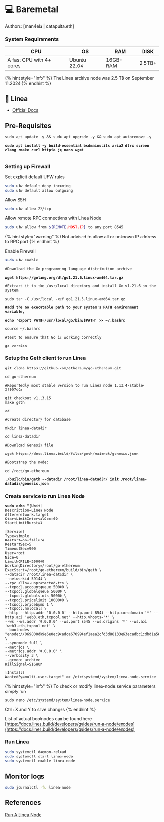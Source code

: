 # 💻 Baremetal

Authors: \[man4ela | catapulta.eth]

### System Requirements <a href="#system-requirements" id="system-requirements"></a>

| CPU                      | OS           | RAM       | DISK   |
| ------------------------ | ------------ | --------- | ------ |
| A fast CPU with 4+ cores | Ubuntu 22.04 | 16GB+ RAM | 2.5TB+ |

{% hint style="info" %}
The Linea archive node was 2.5 TB on September 11.2024
{% endhint %}

## 🔲 Linea

* [Official Docs](https://docs.linea.build/build-on-linea/run-a-node#step-3-1)

## Pre-Requisites

<pre class="language-bash"><code class="lang-bash">sudo apt update -y &#x26;&#x26; sudo apt upgrade -y &#x26;&#x26; sudo apt autoremove -y

<strong>sudo apt install -y build-essential bsdmainutils aria2 dtrx screen clang cmake curl httpie jq nano wget
</strong>
</code></pre>

### Setting up Firewall

Set explicit default UFW rules

```bash
sudo ufw default deny incoming
sudo ufw default allow outgoing
```

Allow SSH

```bash
sudo ufw allow 22/tcp
```

Allow remote RPC connections with Linea Node

```bash
sudo ufw allow from ${REMOTE.HOST.IP} to any port 8545
```

{% hint style="warning" %}
Not advised to allow all or unknown IP address to RPC port
{% endhint %}

Enable Firewall

```bash
sudo ufw enable
```

<pre class="language-bash"><code class="lang-bash">#Download the Go programming language distribution archive

<strong>wget https://golang.org/dl/go1.21.6.linux-amd64.tar.gz
</strong><strong>
</strong>#Extract it to the /usr/local directory and install Go v1.21.6 on the system

sudo tar -C /usr/local -xzf go1.21.6.linux-amd64.tar.gz
<strong>
</strong><strong>#add the Go executable path to your system's PATH environment variable, 
</strong><strong>
</strong><strong>echo 'export PATH=/usr/local/go/bin:$PATH' >> ~/.bashrc
</strong>
source ~/.bashrc

#test to ensure that Go is working correctly

go version
</code></pre>

### Setup the Geth client to run Linea

<pre class="language-bash"><code class="lang-bash">git clone https://github.com/ethereum/go-ethereum.git

cd go-ethereum

#Reportedly most stable version to run Linea node 1.13.4-stable-3f907d6a

git checkout v1.13.15
make geth

cd

#Create directory for database

mkdir linea-datadir

cd linea-datadir

#Download Genesis file

wget https://docs.linea.build/files/geth/mainnet/genesis.json

#Bootstrap the node:

cd /root/go-ethereum

<strong>./build/bin/geth --datadir /root/linea-datadir/ init /root/linea-datadir/genesis.json
</strong></code></pre>

### Create service to run Linea Node

<pre class="language-bash"><code class="lang-bash"><strong>sudo echo "[Unit]
</strong>Description=Linea Node
After=network.target
StartLimitIntervalSec=60
StartLimitBurst=3

[Service]
Type=simple
Restart=on-failure
RestartSec=5
TimeoutSec=900
User=root
Nice=0
LimitNOFILE=200000
WorkingDirectory=/root/go-ethereum
ExecStart=/root/go-ethereum/build/bin/geth \
--datadir /root/linea-datadir \
--networkid 59144 \
--rpc.allow-unprotected-txs \
--txpool.accountqueue 50000 \
--txpool.globalqueue 50000 \
--txpool.globalslots 50000 \
--txpool.pricelimit 1000000 \
--txpool.pricebump 1 \
--txpool.nolocals \
--http --http.addr '0.0.0.0' --http.port 8545 --http.corsdomain '*' --http.api 'web3,eth,txpool,net' --http.vhosts='*' \
--ws --ws.addr '0.0.0.0' --ws.port 8545 --ws.origins '*' --ws.api 'web3,eth,txpool,net' \
--bootnodes "enode://069800db9e6e0ec9cadca670994ef1aea2cfd3d88133e63ecadbc1cdbd1a5847b09838ee08d8b5f02a9c32ee13abeb4d4104bb5514e5322c9d7ee19f41ff3e51@3.132.73.210:31002,enode://a8e03a71eab12ec4b47bb6e19169d8e4dc7a58373a2476969bbe463f2dded6003037fa4dd5f71e15027f7fc8d7340956fbbefed67ddd116ac19a7f74da034b61@3.132.73.210:31003,enode://97706526cf79df9d930003644f9156805f6c8bd964fc79e083444f7014ce10c9bdd2c5049e63b58040dca1d4c82ebef970822198cf0714de830cff4111534ff1@18.223.198.165:31004,enode://24e1c654a801975a96b7f54ebd7452ab15777fc635c1db25bdbd4425fdb04e7f4768e9e838a87ab724320a765e41631d5d37758c933ad0e8668693558125c8aa@18.223.198.165:31000,enode://27010891d960f73d272a553f72b6336c6698db3ade98d631f09c764e57674a797be5ebc6829ddbb65ab564f439ebc75215d20aa98b6f351d12ea623e7d139ac3@3.132.73.210:31001,enode://228e1b8a4931e46f383e30721dac21fb8fb4e5e1b32c870e13b25478c82db3dc1cd9e7ceb93d302a766466b55638cc9c5cbfc43aa48fa41ced19baf365951f76@3.1.142.64:31002,enode://c22eb0d40fc3ad5ea710aeddea906567778166bfe18c157955e8c39b23a46c45db18a0fa2ba07f2b64c81178a8c796aec2a29151533920ead06fcdfc6d8d03c6@47.128.192.57:31004,enode://8ce733abe39fd7ae0a278b9893f85c1193c611a3886168690dd843435460f22cc4d61f9e8d0ace7f5905836a665319a31cccdaacdada2acc69972c382ecce7db@3.1.142.64:31003,enode://b7c1b2bed65a855f7a2104aac9a14674dfdf018fdac763415b373b29ce18cdb81d36328ba4e5c9f12629f3a50c3e8f9ee048f22dbdbe93a82813da89c6b81334@51.20.235.126:31004,enode://95270e0550848a72fb141cf27f1c4ea10714edde365b411dc0fa06c81c0f282ce155eb9fa472b6b8bb9ee98395eeaf4c5a7b02a01fe58b37ea98ba152eda4c37@13.50.94.193:31000,enode://72013391755f24f08567b932feeeec4c893c06e0b1fb480890c83bf87fd277ad86a5ab9cb586db9ae9970371a2f8cb0c96f6c9f69045abca0fb801db7f047138@51.20.235.126:31001" \
--syncmode full \
--metrics \
--metrics.addr '0.0.0.0' \
--verbosity 3 \
--gcmode archive
KillSignal=SIGHUP

[Install]
WantedBy=multi-user.target" >> /etc/systemd/system/linea-node.service
</code></pre>

{% hint style="info" %}
To check or modify linea-node.service parameters simply run&#x20;

`sudo nano /etc/systemd/system/linea-node.service`

Ctrl+X and Y to save changes
{% endhint %}

List of actual bootnodes can be found here [https://docs.linea.build/developers/guides/run-a-node/enodes](https://docs.linea.build/developers/guides/run-a-node/enodes)

### Run Linea

```bash
sudo systemctl daemon-reload
sudo systemctl start linea-node
sudo systemctl enable linea-node
```

## Monitor logs

```bash
sudo journalctl -fu linea-node
```

## References

[Run A Linea Node](https://docs.linea.build/build-on-linea/run-a-node#step-3-1)

